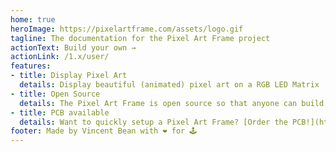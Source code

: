 ```yaml
---
home: true
heroImage: https://pixelartframe.com/assets/logo.gif
tagline: The documentation for the Pixel Art Frame project
actionText: Build your own →
actionLink: /1.x/user/
features:
- title: Display Pixel Art
  details: Display beautiful (animated) pixel art on a RGB LED Matrix
- title: Open Source
  details: The Pixel Art Frame is open source so that anyone can build one and contribute!
- title: PCB available
  details: Want to quickly setup a Pixel Art Frame? [Order the PCB!](https://tindie.com)
footer: Made by Vincent Bean with ❤️ for 🕹️
---
```

